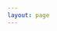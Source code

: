 ```yaml
---
layout: page
---
```

<script setup>
import {
  VPTeamPage,
  VPTeamPageTitle,
  VPTeamMembers,
  VPTeamPageSection
} from 'vitepress/theme'

const hqLeaders = [
  { avatar: '/about/hq/2017/残念.jpg', name: '残念', title: '社长' },
  { avatar: '/about/hq/2017/魔王.jpg', name: '魔王', title: '副社长' },
  { avatar: '/about/hq/2017/北大门的天灾.jpg', name: '北大门的天灾', title: '副社长' },
  { avatar: '/about/hq/2017/天狗.jpg', name: '天狗', title: '副社长' },
  { avatar: '/about/hq/2017/铜鼓.jpg', name: '铜鼓', title: '副社长' },
];

const vaMembers = [ // 演音部
  { avatar: '/about/hq/2017/茶子.jpg', name: '茶子', title: '部长' },
  { avatar: '/about/hq/2017/米斯特.jpg', name: '米斯特温特', title: '副部长' },
  { avatar: '/about/hq/2017/声灵.jpg', name: '声灵', title: '副部长' },
  { avatar: '/about/hq/2017/中三病.jpg', name: '中三病', title: '副部长' },
];

const editMembers = [ // 编辑部
  { avatar: '/about/hq/2017/圆酒.jpg', name: '圆酒', title: '部长' },
  { avatar: '/about/hq/2017/电锯.jpg', name: '电锯', title: '副部长' },
  { avatar: '/about/hq/2017/劫灰.jpg', name: '劫灰', title: '副部长' },
];

const cosMembers = [ // Cosplay部
  { avatar: '/about/hq/2017/李子.jpg', name: '李子', title: '部长' },
  { avatar: '/about/hq/2017/凛.jpg', name: '凛', title: '副部长' },
  { avatar: '/about/hq/2017/美妈.jpg', name: '美妈', title: '副部长' },
  { avatar: '/about/hq/2017/黑羽.jpg', name: '黑羽', title: '副部长' },
];

const officeMembers = [ // 常务部
  { avatar: '/about/hq/2017/DiVE.png', name: 'DiVE', title: '部长' },
];

const prMembers = [ // 外联部
  { avatar: '/about/hq/2017/彼方.jpg', name: '彼方', title: '部长' },
  { avatar: '/about/hq/avatar.png', name: '弦月', title: '部长' }, // 图片不存在
];

</script>

<VPTeamPage>
  <VPTeamPageTitle>
    <template #title>2017HQ</template>
    <template #lead>2017.6-2018.6</template>
  </VPTeamPageTitle>

  <VPTeamPageSection>
    <template #title>社长团</template>
    <template #members>
      <VPTeamMembers size="small" :members="hqLeaders" />
    </template>
  </VPTeamPageSection>

  <VPTeamPageSection>
    <template #title>演音部</template>
    <template #members>
      <VPTeamMembers size="small" :members="vaMembers" />
    </template>
  </VPTeamPageSection>

  <VPTeamPageSection>
    <template #title>编辑部</template>
    <template #members>
      <VPTeamMembers size="small" :members="editMembers" />
    </template>
  </VPTeamPageSection>

  <VPTeamPageSection>
    <template #title>Cosplay部</template>
    <template #members>
      <VPTeamMembers size="small" :members="cosMembers" />
    </template>
  </VPTeamPageSection>

  <VPTeamPageSection>
    <template #title>常务部</template>
    <template #members>
      <VPTeamMembers size="small" :members="officeMembers" />
    </template>
  </VPTeamPageSection>

  <VPTeamPageSection>
    <template #title>外联部</template>
    <template #members>
      <VPTeamMembers size="small" :members="prMembers" />
    </template>
  </VPTeamPageSection>
</VPTeamPage>
